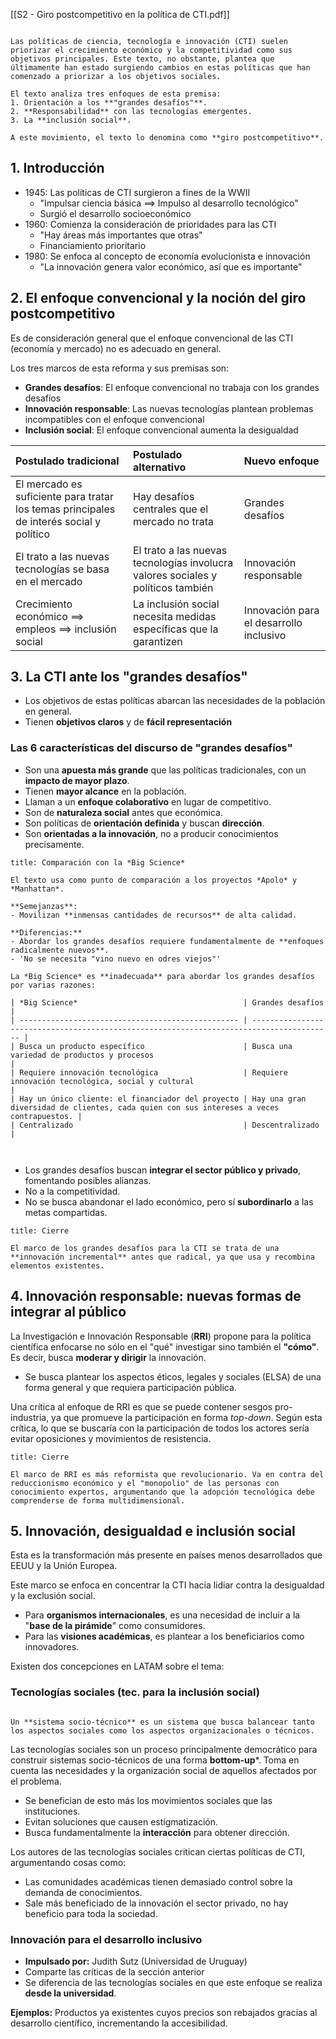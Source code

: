 [[S2 - Giro postcompetitivo en la política de CTI.pdf]]

```ad-abstract

Las políticas de ciencia, tecnología e innovación (CTI) suelen priorizar el crecimiento económico y la competitividad como sus objetivos principales. Este texto, no obstante, plantea que últimamente han estado surgiendo cambios en estas políticas que han comenzado a priorizar a los objetivos sociales.

El texto analiza tres enfoques de esta premisa:
1. Orientación a los **"grandes desafíos"**.
2. **Responsabilidad** con las tecnologías emergentes.
3. La **inclusión social**.

A este movimiento, el texto lo denomina como **giro postcompetitivo**.

```

## 1. Introducción

- 1945: Las políticas de CTI surgieron a fines de la WWII
	- "Impulsar ciencia básica $\implies$ Impulso al desarrollo tecnológico"
	- Surgió el desarrollo socioeconómico
- 1960: Comienza la consideración de prioridades para las CTI
	- "Hay áreas más importantes que otras"
	- Financiamiento prioritario
- 1980: Se enfoca al concepto de economía evolucionista e innovación
	- "La innovación genera valor económico, así que es importante"

## 2. El enfoque convencional y la noción del giro postcompetitivo

Es de consideración general que el enfoque convencional de las CTI (economía y mercado) no es adecuado en general.

Los tres marcos de esta reforma y sus premisas son:

- **Grandes desafíos**: El enfoque convencional no trabaja con los grandes desafíos
- **Innovación responsable**: Las nuevas tecnologías plantean problemas incompatibles con el enfoque convencional
- **Inclusión social**: El enfoque convencional aumenta la desigualdad

| **Postulado tradicional**                                                               | **Postulado alternativo**                                                        | **Nuevo enfoque**                       |
| :-------------------------------------------------------------------------------------- | :------------------------------------------------------------------------------- | :-------------------------------------- |
| El mercado es suficiente para tratar los temas principales de interés social y político | Hay desafíos centrales que el mercado no trata                                   | Grandes desafíos                        |
| El trato a las nuevas tecnologías se basa en el mercado                                 | El trato a las nuevas tecnologías involucra valores sociales y políticos también | Innovación responsable                  |
| Crecimiento económico $\implies$ empleos $\implies$ inclusión social                    | La inclusión social necesita medidas específicas que la garantizen               | Innovación para el desarrollo inclusivo |

## 3. La CTI ante los "grandes desafíos"

- Los objetivos de estas políticas abarcan las necesidades de la población en general.
- Tienen **objetivos claros** y de **fácil representación**

### Las 6 características del discurso de "grandes desafíos"

- Son una **apuesta más grande** que las políticas tradicionales, con un **impacto de mayor plazo**.
- Tienen **mayor alcance** en la población.
- Llaman a un **enfoque colaborativo** en lugar de competitivo.
- Son de **naturaleza social** antes que económica.
- Son políticas de **orientación definida** y buscan **dirección**.
- Son **orientadas a la innovación**, no a producir conocimientos precisamente.


```ad-note
title: Comparación con la *Big Science*

El texto usa como punto de comparación a los proyectos *Apolo* y *Manhattan*.

**Semejanzas**:
- Movilizan **inmensas cantidades de recursos** de alta calidad.

**Diferencias:**
- Abordar los grandes desafíos requiere fundamentalmente de **enfoques radicalmente nuevos**.
- 'No se necesita "vino nuevo en odres viejos"'

La *Big Science* es **inadecuada** para abordar los grandes desafíos por varias razones:

| *Big Science*                                     | Grandes desafíos                                                                         |
| ------------------------------------------------- | ---------------------------------------------------------------------------------------- |
| Busca un producto específico                      | Busca una variedad de productos y procesos                                               |
| Requiere innovación tecnológica                   | Requiere innovación tecnológica, social y cultural                                       |
| Hay un único cliente: el financiador del proyecto | Hay una gran diversidad de clientes, cada quien con sus intereses a veces contrapuestos. |
| Centralizado                                      | Descentralizado                                                                          |



```

- Los grandes desafíos buscan **integrar el sector público y privado**, fomentando posibles alianzas.
- No a la competitividad.
- No se busca abandonar el lado económico, pero sí **subordinarlo** a las metas compartidas.

```ad-note
title: Cierre

El marco de los grandes desafíos para la CTI se trata de una **innovación incremental** antes que radical, ya que usa y recombina elementos existentes.

```

## 4. Innovación responsable: nuevas formas de integrar al público

La Investigación e Innovación Responsable (**RRI**) propone para la política científica enfocarse no sólo en el "qué" investigar sino también el **"cómo"**. Es decir, busca **moderar y dirigir** la innovación.

- Se busca plantear los aspectos éticos, legales y sociales (ELSA) de una forma general y que requiera participación pública.

Una crítica al enfoque de RRI es que se puede contener sesgos pro-industria, ya que promueve la participación en forma *top-down*. Según esta crítica, lo que se buscaría con la participación de todos los actores sería evitar oposiciones y movimientos de resistencia.

```ad-note
title: Cierre

El marco de RRI es más reformista que revolucionario. Va en contra del reduccionismo económico y el "monopolio" de las personas con conocimiento expertos, argumentando que la adopción tecnológica debe comprenderse de forma multidimensional.

```

## 5. Innovación, desigualdad e inclusión social

Esta es la transformación más presente en países menos desarrollados que EEUU y la Unión Europea.

Este marco se enfoca en concentrar la CTI hacia lidiar contra la desigualdad y la exclusión social.

- Para **organismos internacionales**, es una necesidad de incluir a la "**base de la pirámide**" como consumidores.
- Para las **visiones académicas**, es plantear a los beneficiarios como innovadores.

Existen dos concepciones en LATAM sobre el tema:

### Tecnologías sociales (tec. para la inclusión social)

```ad-definition

Un **sistema socio-técnico** es un sistema que busca balancear tanto los aspectos sociales como los aspectos organizacionales o técnicos.

```

Las tecnologías sociales son un proceso principalmente democrático para construir sistemas socio-técnicos de una forma **bottom-up***. Toma en cuenta las necesidades y la organización social de aquellos afectados por el problema.

- Se benefician de esto más los movimientos sociales que las instituciones.
- Evitan soluciones que causen estigmatización.
- Busca fundamentalmente la **interacción** para obtener dirección.

Los autores de las tecnologías sociales critican ciertas políticas de CTI, argumentando cosas como:

- Las comunidades académicas tienen demasiado control sobre la demanda de conocimientos.
- Sale más beneficiado de la innovación el sector privado, no hay beneficio para toda la sociedad.

### Innovación para el desarrollo inclusivo

- **Impulsado por:** Judith Sutz (Universidad de Uruguay)
- Comparte las críticas de la sección anterior
- Se diferencia de las tecnologías sociales en que este enfoque se realiza **desde la universidad**.

**Ejemplos:** Productos ya existentes cuyos precios son rebajados gracias al desarrollo científico, incrementando la accesibilidad.
